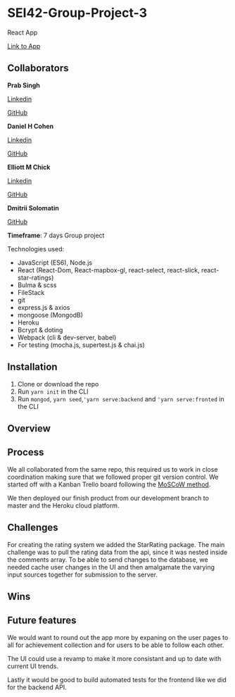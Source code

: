 # **SEI42-Group-Project-3**

React App

[Link to App](.....)

## Collaborators

**Prab Singh** 

[Linkedin](https://linkedin.com/in/prabhdeeps) 

[GitHub](https://github.com/Lifearoundhere)

**Daniel H Cohen** 

[Linkedin](http://www.linkedin.com/in/daniel-hof-cohen-143aa1185) 

[GitHub](https://github.com/Mathsteacher7)

**Elliott M Chick** 

[Linkedin](https://www.linkedin.com/in/elliott-chick-790b63a2/) 

[GitHub](https://github.com/herrchick)

**Dmitrii Solomatin** 

[GitHub](https://github.com/DmitriiUK)

**Timeframe**: 7 days Group project

Technologies used:

- JavaScript (ES6), Node.js
- React (React-Dom, React-mapbox-gl, react-select, react-slick, react-star-ratings)
- Bulma & scss
- FileStack
- git
- express.js & axios
- mongoose (MongodB)
- Heroku
- Bcrypt & doting
- Webpack (cli & dev-server, babel)
- For testing (mocha.js, supertest.js & chai.js)

## **Installation**

1. Clone or download the repo
2. Run ```yarn init``` in the CLI
3. Run ```mongod```, ```yarn seed```,```'yarn serve:backend``` and ```'yarn serve:fronted```  in the CLI

## **Overview**

## **Process**

We all collaborated from the same repo, this required us to work in close coordination making sure that we followed proper git version control.  We started off with a Kanban Trello board following the [MoSCoW method](https://agilekrc.com/resource/115/streetwise-moscow-ultimate-how-guide-moscow-prioritisation).

We then deployed our finish product from our development branch to master and the Heroku cloud platform.

## **Challenges**
 For creating the rating system we added the StarRating package. The main challenge was to pull the rating data from the api, since it was nested inside the comments array. To be able to send changes to the database, we needed cache user changes in the UI and then amalgamate the varying input sources together for submission to the server.    
## **Wins**

## **Future features**

We would want to round out the app more by expaning on the user pages to all for achievement collection and for users to be able to follow each other. 

The UI could use a revamp to make it more consistant and up to date with current UI trends. 

Lastly it would be good to build automated tests for the frontend like we did for the backend API. 